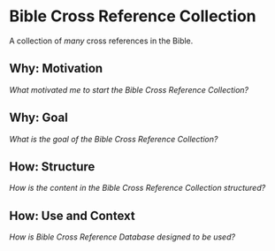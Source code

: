 # Bible Cross Reference Collection

A collection of *many* cross references in the Bible.

## Why: Motivation

*What motivated me to start the Bible Cross Reference Collection?*

## Why: Goal

*What is the goal of the Bible Cross Reference Collection?*

## How: Structure

*How is the content in the Bible Cross Reference Collection structured?*

## How: Use and Context

*How is Bible Cross Reference Database designed to be used?*

